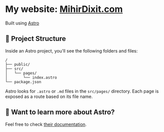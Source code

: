 # My website: [MihirDixit.com](https://mihirdixit.com)

Built using [Astro](https://astro.build)

## 🚀 Project Structure

Inside an Astro project, you'll see the following folders and files:

```text
/
├── public/
├── src/
│   └── pages/
│       └── index.astro
└── package.json
```

Astro looks for `.astro` or `.md` files in the `src/pages/` directory. Each page is exposed as a route based on its file name.

## 👀 Want to learn more about Astro?

Feel free to check [their documentation](https://docs.astro.build).
